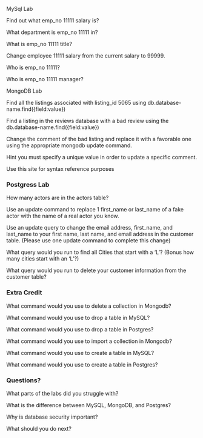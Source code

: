 MySql Lab

Find out what emp_no 11111 salary is?

What department is emp_no 11111 in?

What is emp_no 11111 title?

Change employee 11111 salary from the current salary to 99999.

Who is emp_no 11111?

Who is emp_no 11111 manager?


MongoDB Lab


Find all the listings associated with listing_id 5065 using db.database-name.find({field:value})

Find a listing in the reviews database with a bad review using the db.database-name.find({field:value})

Change the comment of the bad listing and replace it with a favorable one using the appropriate mongodb update command.

Hint you must specify a unique value in order to update a specific comment.

Use this site for syntax reference purposes 

### Postgress Lab

How many actors are in the actors table?

Use an update command to replace 1 first_name or last_name of a fake actor with the name of a real actor you know.

Use an update query to change the email address, first_name, and last_name to your first name, last name,  and email address in the customer table. (Please use one update command to complete this change)

What query would you run to find all Cities that start with a ‘L’? (Bonus how many cities start with an ‘L’?)

What query would you run to delete your customer information from the customer table?

### Extra Credit

What command would you use to delete a collection in Mongodb?

What command would you use to drop a table in MySQL?

What command would you use to drop a table in Postgres?

What command would you use to import a collection in Mongodb?

What command would you use to create a table in MySQL?

What command would you use to create a table in Postgres?

### Questions?

What parts of the labs did you struggle with?

What is the difference between MySQL, MongoDB, and Postgres?

Why is database security important?

What should you do next?
